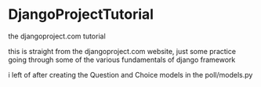 # DjangoProjectTutorial
the djangoproject.com tutorial


this is straight from the djangoproject.com website,  just some practice going through some of the various
fundamentals of django framework


i left of after creating the Question and Choice models in the poll/models.py